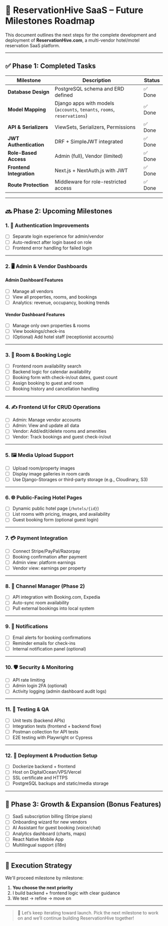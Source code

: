 # 📘 ReservationHive SaaS – Future Milestones Roadmap

This document outlines the next steps for the complete development and deployment of **ReservationHive.com**, a multi-vendor hotel/motel reservation SaaS platform.

---

## ✅ Phase 1: Completed Tasks

| Milestone | Description | Status |
|----------|-------------|--------|
| **Database Design** | PostgreSQL schema and ERD defined | ✅ Done |
| **Model Mapping** | Django apps with models (`accounts`, `tenants`, `rooms`, `reservations`) | ✅ Done |
| **API & Serializers** | ViewSets, Serializers, Permissions | ✅ Done |
| **JWT Authentication** | DRF + SimpleJWT integrated | ✅ Done |
| **Role-Based Access** | Admin (full), Vendor (limited) | ✅ Done |
| **Frontend Integration** | Next.js + NextAuth.js with JWT | ✅ Done |
| **Route Protection** | Middleware for role-restricted access | ✅ Done |

---

## 🔜 Phase 2: Upcoming Milestones

### 1. 🔐 Authentication Improvements
- [ ] Separate login experience for admin/vendor
- [ ] Auto-redirect after login based on role
- [ ] Frontend error handling for failed login

---

### 2. 🖥️ Admin & Vendor Dashboards

#### Admin Dashboard Features
- [ ] Manage all vendors
- [ ] View all properties, rooms, and bookings
- [ ] Analytics: revenue, occupancy, booking trends

#### Vendor Dashboard Features
- [ ] Manage only own properties & rooms
- [ ] View bookings/check-ins
- [ ] (Optional) Add hotel staff (receptionist accounts)

---

### 3. 🏨 Room & Booking Logic

- [ ] Frontend room availability search
- [ ] Backend logic for calendar availability
- [ ] Booking form with check-in/out dates, guest count
- [ ] Assign booking to guest and room
- [ ] Booking history and cancellation handling

---

### 4. ✍️ Frontend UI for CRUD Operations

- [ ] Admin: Manage vendor accounts
- [ ] Admin: View and update all data
- [ ] Vendor: Add/edit/delete rooms and amenities
- [ ] Vendor: Track bookings and guest check-in/out

---

### 5. 🖼️ Media Upload Support

- [ ] Upload room/property images
- [ ] Display image galleries in room cards
- [ ] Use Django-Storages or third-party storage (e.g., Cloudinary, S3)

---

### 6. 🌐 Public-Facing Hotel Pages

- [ ] Dynamic public hotel page (`/hotels/{id}`)
- [ ] List rooms with pricing, images, and availability
- [ ] Guest booking form (optional guest login)

---

### 7. 💳 Payment Integration

- [ ] Connect Stripe/PayPal/Razorpay
- [ ] Booking confirmation after payment
- [ ] Admin view: platform earnings
- [ ] Vendor view: earnings per property

---

### 8. 🔁 Channel Manager (Phase 2)

- [ ] API integration with Booking.com, Expedia
- [ ] Auto-sync room availability
- [ ] Pull external bookings into local system

---

### 9. 🔔 Notifications

- [ ] Email alerts for booking confirmations
- [ ] Reminder emails for check-ins
- [ ] Internal notification panel (optional)

---

### 10. 🛡️ Security & Monitoring

- [ ] API rate limiting
- [ ] Admin login 2FA (optional)
- [ ] Activity logging (admin dashboard audit logs)

---

### 11. 🧪 Testing & QA

- [ ] Unit tests (backend APIs)
- [ ] Integration tests (frontend + backend flow)
- [ ] Postman collection for API tests
- [ ] E2E testing with Playwright or Cypress

---

### 12. 🚀 Deployment & Production Setup

- [ ] Dockerize backend + frontend
- [ ] Host on DigitalOcean/VPS/Vercel
- [ ] SSL certificate and HTTPS
- [ ] PostgreSQL backups and static/media storage

---

## 🧭 Phase 3: Growth & Expansion (Bonus Features)

- [ ] SaaS subscription billing (Stripe plans)
- [ ] Onboarding wizard for new vendors
- [ ] AI Assistant for guest booking (voice/chat)
- [ ] Analytics dashboard (charts, maps)
- [ ] React Native Mobile App
- [ ] Multilingual support (i18n)

---

## 🧭 Execution Strategy

We'll proceed milestone by milestone:

1. **You choose the next priority**
2. I build backend + frontend logic with clear guidance
3. We test → refine → move on

---

> 🧠 Let’s keep iterating toward launch. Pick the next milestone to work on and we’ll continue building ReservationHive together!

